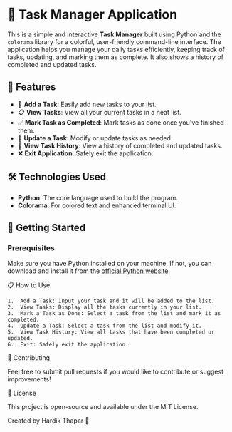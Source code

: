 # 📝 Task Manager Application

This is a simple and interactive **Task Manager** built using Python and the `colorama` library for a colorful, user-friendly command-line interface. The application helps you manage your daily tasks efficiently, keeping track of tasks, updating, and marking them as complete. It also shows a history of completed and updated tasks.

## 🎯 Features

- 📝 **Add a Task**: Easily add new tasks to your list.
- 📋 **View Tasks**: View all your current tasks in a neat list.
- ✅ **Mark Task as Completed**: Mark tasks as done once you've finished them.
- 🔄 **Update a Task**: Modify or update tasks as needed.
- 📜 **View Task History**: View a history of completed and updated tasks.
- ❌ **Exit Application**: Safely exit the application.

## 🛠️ Technologies Used

- **Python**: The core language used to build the program.
- **Colorama**: For colored text and enhanced terminal UI.

## 🚀 Getting Started

### Prerequisites

Make sure you have Python installed on your machine. If not, you can download and install it from the [official Python website](https://www.python.org/downloads/).



📋 How to Use

	1.	Add a Task: Input your task and it will be added to the list.
	2.	View Tasks: Display all the tasks currently in your list.
	3.	Mark a Task as Done: Select a task from the list and mark it as completed.
	4.	Update a Task: Select a task from the list and modify it.
	5.	View Task History: View all tasks that have been completed or updated.
	6.	Exit: Safely exit the application.

🤝 Contributing

Feel free to submit pull requests if you would like to contribute or suggest improvements!

📝 License

This project is open-source and available under the MIT License.

Created by Hardik Thapar 🎉
